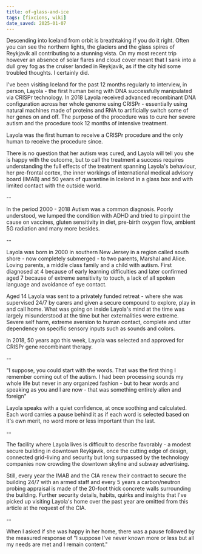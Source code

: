 ```yaml
---
title: of-glass-and-ice
tags: [fixcions, wiki]
date_saved: 2025-01-07
---
```


Descending into Iceland from orbit is breathtaking if you do it right. Often you can see the northern lights, the glaciers and the glass spires of Reykjavik all contributing to a stunning vista. On my most recent trip however an absence of solar flares and cloud cover meant that I sank into a dull grey fog as the cruiser landed in Reykjavik, as if the city hid some troubled thoughts. I certainly did.

I've been visiting Iceland for the past 12 months regularly to interview, in person, Layola - the first human being with DNA successfully manipulated via CRISPr technology. In 2018 Layola received advanced recombinant DNA configuration across her whole genome using CRISPr - essentially using natural machines made of proteins and RNA to artificially switch some of her genes on and off. The purpose of the procedure was to cure her severe autism and the procedure took 12 months of intensive treatment.

Layola was the first human to receive a CRISPr procedure and the only human to receive the procedure since.

There is no question that her autism was cured, and Layola will tell you she is happy with the outcome, but to call the treatment a success requires understanding the full effects of the treatment spanning Layola's behaviour, her pre-frontal cortex, the inner workings of international medical advisory board (IMAB) and 50 years of quarantine in Iceland in a glass box and with limited contact with the outside world.

--

In the period 2000 - 2018 Autism was a common diagnosis. Poorly understood, we lumped the condition with ADHD and tried to pinpoint the cause on vaccines, gluten sensitivity in diet, pre-birth oxygen flow, ambient 5G radiation and many more besides.

--

Layola was born in 2000 in southern New Jersey in a region called south shore - now completely submerged - to two parents, Marshal and Alice. Loving parents, a middle class family and a child with autism. First diagnosed at 4 because of early learning difficulties and later confirmed aged 7 because of extreme sensitivity to touch, a lack of all spoken language and avoidance of eye contact.

Aged 14 Layola was sent to a privately funded retreat - where she was supervised 24/7 by carers and given a secure compound to explore, play in and call home. What was going on inside Layola's mind at the time was largely misunderstood at the time but her externalities were extreme. Severe self harm, extreme aversion to human contact, complete and utter dependency on specific sensory inputs such as sounds and colors.

In 2018, 50 years ago this week, Layola was selected and approved for CRISPr gene recombinant therapy.

--

"I suppose, you could start with the words. That was the first thing I remember coming out of the autism. I had been processing sounds my whole life but never in any organized fashion - but to hear words and speaking as you and I are now - that was something entirely alien and foreign"

Layola speaks with a quiet confidence, at once soothing and calculated. Each word carries a pause behind it as if each word is selected based on it's own merit, no word more or less important than the last.

--

The facility where Layola lives is difficult to describe favorably - a modest secure building in downtown Reykjavik, once the cutting edge of design, connected grid-living and security but long surpassed by the technology companies now crowding the downtown skyline and subway advertising.

Still, every year the IMAB and the CIA renew their contract to secure the building 24/7 with an armed staff and every 5 years a carbon/neutron probing appraisal is made of the 20-foot thick concrete walls surrounding the building. Further security details, habits, quirks and insights that I've picked up visiting Layola's home over the past year are omitted from this article at the request of the CIA.

--

When I asked if she was happy in her home, there was a pause followed by the measured response of "I suppose I've never known more or less but all my needs are met and I remain content."